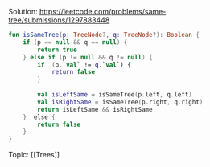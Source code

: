 Solution: https://leetcode.com/problems/same-tree/submissions/1297883448

```kotlin
fun isSameTree(p: TreeNode?, q: TreeNode?): Boolean {
	if (p == null && q == null) {
		return true
	} else if (p != null && q != null) {
		if  (p.`val` != q.`val`) {
			return false
		}
		
		val isLeftSame = isSameTree(p.left, q.left)
		val isRightSame = isSameTree(p.right, q.right)
		return isLeftSame && isRightSame
	}  else {
		return false
	}
}
```

Topic: [[Trees]]